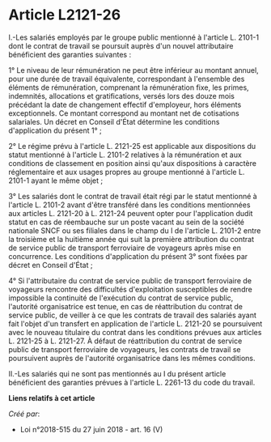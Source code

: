 # Article L2121-26

I.-Les salariés employés par le groupe public mentionné à l'article L. 2101-1 dont le contrat de travail se poursuit auprès
d'un nouvel attributaire bénéficient des garanties suivantes :

1° Le niveau de leur rémunération ne peut être inférieur au montant annuel, pour une durée de travail équivalente,
correspondant à l'ensemble des éléments de rémunération, comprenant la rémunération fixe, les primes, indemnités, allocations
et gratifications, versés lors des douze mois précédant la date de changement effectif d'employeur, hors éléments
exceptionnels. Ce montant correspond au montant net de cotisations salariales. Un décret en Conseil d'État détermine les
conditions d'application du présent 1° ;

2° Le régime prévu à l'article L. 2121-25 est applicable aux dispositions du statut mentionné à l'article L. 2101-2 relatives
à la rémunération et aux conditions de classement en position ainsi qu'aux dispositions à caractère réglementaire et aux
usages propres au groupe mentionné à l'article L. 2101-1 ayant le même objet ;

3° Les salariés dont le contrat de travail était régi par le statut mentionné à l'article L. 2101-2 avant d'être transféré
dans les conditions mentionnées aux articles L. 2121-20 à L. 2121-24 peuvent opter pour l'application dudit statut en cas de
réembauche sur un poste vacant au sein de la société nationale SNCF ou ses filiales dans le champ du I de l'article L. 2101-2
entre la troisième et la huitième année qui suit la première attribution du contrat de service public de transport
ferroviaire de voyageurs après mise en concurrence. Les conditions d'application du présent 3° sont fixées par décret en
Conseil d'État ;

4° Si l'attributaire du contrat de service public de transport ferroviaire de voyageurs rencontre des difficultés
d'exploitation susceptibles de rendre impossible la continuité de l'exécution du contrat de service public, l'autorité
organisatrice est tenue, en cas de réattribution du contrat de service public, de veiller à ce que les contrats de travail
des salariés ayant fait l'objet d'un transfert en application de l'article L. 2121-20 se poursuivent avec le nouveau
titulaire du contrat dans les conditions prévues aux articles L. 2121-25 à L. 2121-27. À défaut de réattribution du contrat
de service public de transport ferroviaire de voyageurs, les contrats de travail se poursuivent auprès de l'autorité
organisatrice dans les mêmes conditions.

II.-Les salariés qui ne sont pas mentionnés au I du présent article bénéficient des garanties prévues à l'article L. 2261-13
du code du travail.

**Liens relatifs à cet article**

_Créé par_:

  - Loi n°2018-515 du 27 juin 2018 - art. 16 (V)

